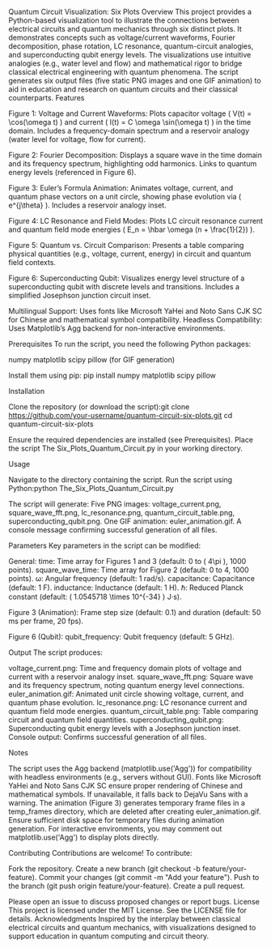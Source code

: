 Quantum Circuit Visualization: Six Plots
Overview
This project provides a Python-based visualization tool to illustrate the connections between electrical circuits and quantum mechanics through six distinct plots. It demonstrates concepts such as voltage/current waveforms, Fourier decomposition, phase rotation, LC resonance, quantum-circuit analogies, and superconducting qubit energy levels. The visualizations use intuitive analogies (e.g., water level and flow) and mathematical rigor to bridge classical electrical engineering with quantum phenomena.
The script generates six output files (five static PNG images and one GIF animation) to aid in education and research on quantum circuits and their classical counterparts.
Features

Figure 1: Voltage and Current Waveforms:
Plots capacitor voltage ( V(t) = \cos(\omega t) ) and current ( I(t) = C \omega \sin(\omega t) ) in the time domain.
Includes a frequency-domain spectrum and a reservoir analogy (water level for voltage, flow for current).


Figure 2: Fourier Decomposition:
Displays a square wave in the time domain and its frequency spectrum, highlighting odd harmonics.
Links to quantum energy levels (referenced in Figure 6).


Figure 3: Euler’s Formula Animation:
Animates voltage, current, and quantum phase vectors on a unit circle, showing phase evolution via ( e^{j\theta} ).
Includes a reservoir analogy inset.


Figure 4: LC Resonance and Field Modes:
Plots LC circuit resonance current and quantum field mode energies ( E_n = \hbar \omega (n + \frac{1}{2}) ).


Figure 5: Quantum vs. Circuit Comparison:
Presents a table comparing physical quantities (e.g., voltage, current, energy) in circuit and quantum field contexts.


Figure 6: Superconducting Qubit:
Visualizes energy level structure of a superconducting qubit with discrete levels and transitions.
Includes a simplified Josephson junction circuit inset.


Multilingual Support: Uses fonts like Microsoft YaHei and Noto Sans CJK SC for Chinese and mathematical symbol compatibility.
Headless Compatibility: Uses Matplotlib’s Agg backend for non-interactive environments.

Prerequisites
To run the script, you need the following Python packages:

numpy
matplotlib
scipy
pillow (for GIF generation)

Install them using pip:
pip install numpy matplotlib scipy pillow

Installation

Clone the repository (or download the script):git clone https://github.com/your-username/quantum-circuit-six-plots.git
cd quantum-circuit-six-plots


Ensure the required dependencies are installed (see Prerequisites).
Place the script The Six_Plots_Quantum_Circuit.py in your working directory.

Usage

Navigate to the directory containing the script.
Run the script using Python:python The_Six_Plots_Quantum_Circuit.py


The script will generate:
Five PNG images: voltage_current.png, square_wave_fft.png, lc_resonance.png, quantum_circuit_table.png, superconducting_qubit.png.
One GIF animation: euler_animation.gif.
A console message confirming successful generation of all files.



Parameters
Key parameters in the script can be modified:

General:
time: Time array for Figures 1 and 3 (default: 0 to ( 4\pi ), 1000 points).
square_wave_time: Time array for Figure 2 (default: 0 to 4, 1000 points).
ω: Angular frequency (default: 1 rad/s).
capacitance: Capacitance (default: 1 F).
inductance: Inductance (default: 1 H).
ℏ: Reduced Planck constant (default: ( 1.0545718 \times 10^{-34} ) J·s).


Figure 3 (Animation):
Frame step size (default: 0.1) and duration (default: 50 ms per frame, 20 fps).


Figure 6 (Qubit):
qubit_frequency: Qubit frequency (default: 5 GHz).



Output
The script produces:

voltage_current.png: Time and frequency domain plots of voltage and current with a reservoir analogy inset.
square_wave_fft.png: Square wave and its frequency spectrum, noting quantum energy level connections.
euler_animation.gif: Animated unit circle showing voltage, current, and quantum phase evolution.
lc_resonance.png: LC resonance current and quantum field mode energies.
quantum_circuit_table.png: Table comparing circuit and quantum field quantities.
superconducting_qubit.png: Superconducting qubit energy levels with a Josephson junction inset.
Console output: Confirms successful generation of all files.

Notes

The script uses the Agg backend (matplotlib.use('Agg')) for compatibility with headless environments (e.g., servers without GUI).
Fonts like Microsoft YaHei and Noto Sans CJK SC ensure proper rendering of Chinese and mathematical symbols. If unavailable, it falls back to DejaVu Sans with a warning.
The animation (Figure 3) generates temporary frame files in a temp_frames directory, which are deleted after creating euler_animation.gif.
Ensure sufficient disk space for temporary files during animation generation.
For interactive environments, you may comment out matplotlib.use('Agg') to display plots directly.

Contributing
Contributions are welcome! To contribute:

Fork the repository.
Create a new branch (git checkout -b feature/your-feature).
Commit your changes (git commit -m "Add your feature").
Push to the branch (git push origin feature/your-feature).
Create a pull request.

Please open an issue to discuss proposed changes or report bugs.
License
This project is licensed under the MIT License. See the LICENSE file for details.
Acknowledgments
Inspired by the interplay between classical electrical circuits and quantum mechanics, with visualizations designed to support education in quantum computing and circuit theory.

